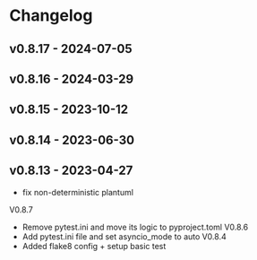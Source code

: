 # Changelog

## v0.8.17 - 2024-07-05


## v0.8.16 - 2024-03-29


## v0.8.15 - 2023-10-12


## v0.8.14 - 2023-06-30


## v0.8.13 - 2023-04-27

- fix non-deterministic plantuml

V0.8.7
- Remove pytest.ini and move its logic to pyproject.toml
V0.8.6
- Add pytest.ini file and set asyncio_mode to auto
V0.8.4
- Added flake8 config + setup basic test
